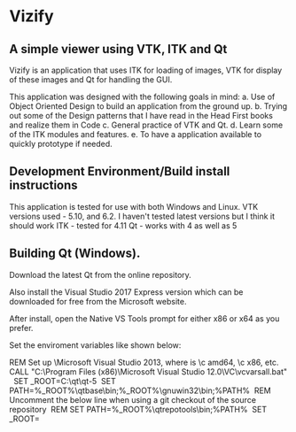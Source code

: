 # Vizify
## A simple viewer using VTK, ITK and Qt 

Vizify is an application that uses ITK for loading of images, VTK for display of these images and Qt for handling the GUI.

This application was designed with the following goals in mind:
a. Use of Object Oriented Design to build an application from the ground up. 
b. Trying out some of the Design patterns that I have read in the Head First books and realize them in Code
c. General practice of VTK and Qt.
d. Learn some of the ITK modules and features.
e. To have a application available to quickly prototype if needed.


## Development Environment/Build install instructions

This application is tested for use with both Windows and Linux. 
VTK versions used - 5.10, and 6.2. I haven't tested latest versions but I think it should work
ITK - tested for 4.11
Qt - works with 4 as well as 5

## Building Qt (Windows).

Download the latest Qt from the online repository.

Also install the Visual Studio 2017 Express version which can be downloaded for free from the Microsoft website.

After install, open the Native VS Tools prompt for either x86 or x64 as you prefer.

Set the enviroment variables like shown below:

REM Set up \Microsoft Visual Studio 2013, where <arch> is \c amd64, \c x86, etc.&nbsp;
CALL "C:\Program Files (x86)\Microsoft Visual Studio 12.0\VC\vcvarsall.bat" <arch>&nbsp;
SET _ROOT=C:\qt\qt-5&nbsp;
SET PATH=%_ROOT%\qtbase\bin;%_ROOT%\gnuwin32\bin;%PATH%&nbsp;
REM Uncomment the below line when using a git checkout of the source repository&nbsp;
REM SET PATH=%_ROOT%\qtrepotools\bin;%PATH%&nbsp;
SET _ROOT=&nbsp;

